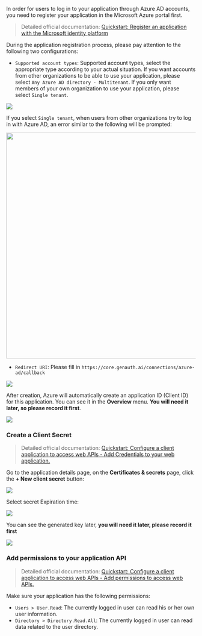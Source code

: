 <IntegrationDetailCard title="Create an application in Azure Active Directory">

In order for users to log in to your application through Azure AD accounts, you need to register your application in the Microsoft Azure portal first.

> Detailed official documentation: [Quickstart: Register an application with the Microsoft identity platform](https://docs.microsoft.com/en-us/azure/active-directory/develop/quickstart-register-app)

During the application registration process, please pay attention to the following two configurations:

- `Supported account types`: Supported account types, select the appropriate type according to your actual situation. If you want accounts from other organizations to be able to use your application, please select `Any Azure AD directory - Multitenant`. If you only want members of your own organization to use your application, please select `Single tenant`.

![](https://cdn.genauth.ai/blog/20201105140559.png)

If you select `Single tenant`, when users from other organizations try to log in with Azure AD, an error similar to the following will be prompted:

<img src="https://cdn.genauth.ai/blog/20201105161637.png" height="600px"></img>

- `Redirect URI`: Please fill in `https://core.genauth.ai/connections/azure-ad/callback`

![](https://cdn.genauth.ai/blog/20201105140910.png)

After creation, Azure will automatically create an application ID (Client ID) for this application. You can see it in the **Overview** menu. **You will need it later, so please record it first**.

![](https://cdn.genauth.ai/blog/20201105141138.png)

### Create a Client Secret

> Detailed official documentation: [Quickstart: Configure a client application to access web APIs - Add Credentials to your web application.](https://docs.microsoft.com/en-us/azure/active-directory/develop/quickstart-configure-app-access-web-apis#add-credentials-to-your-web-application)

Go to the application details page, on the **Certificates & secrets** page, click the **+ New client secret** button:

![](https://cdn.genauth.ai/blog/20201105141409.png)

Select secret Expiration time:

![](https://cdn.genauth.ai/blog/20201105141523.png)

You can see the generated key later, **you will need it later, please record it first**

![](https://cdn.genauth.ai/blog/20201105141557.png)

### Add permissions to your application API

> Detailed official documentation: [Quickstart: Configure a client application to access web APIs - Add permissions to access web APIs.](https://docs.microsoft.com/en-us/azure/active-directory/develop/quickstart-configure-app-access-web-apis#add-permissions-to-access-web-apis)

Make sure your application has the following permissions:

- `Users > User.Read`: The currently logged in user can read his or her own user information.
- `Directory > Directory.Read.All`: The currently logged in user can read data related to the user directory.

</IntegrationDetailCard>

